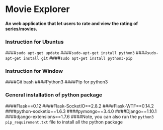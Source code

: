 # Movie Explorer
#### An web application that let users to rate and view the rating of series/movies.
###	Instruction for Ubuntus
####`sudo apt-get update`
####`sudo-apt-get install python3`
####`sudo-apt-get install git`
####`sudo apt-get install python3-pip`

###	Instruction for Window
####Git bash
####Python3
####Pip for python3

###  General installation of python package
####Flask==0.12
####Flask-SocketIO==2.8.2
####Flask-WTF==0.14.2
####python-socketio==1.6.3
####pymongo==3.4.0
####Django==1.10.1
####django-extensions==1.7.6
####Note, you can also run the `python3 pip_requirement.txt` file to install all the python package


